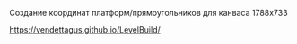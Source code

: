 Создание координат платформ/прямоугольников для канваса 1788x733

https://vendettagus.github.io/LevelBuild/
